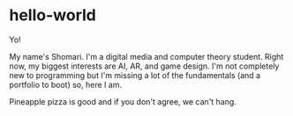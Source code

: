 # hello-world

Yo!

My name's Shomari. I'm a digital media and computer theory student. Right now, my biggest interests are AI, AR, and game design. I'm not completely new to programming but I'm missing a lot of the fundamentals (and a portfolio to boot) so, here I am.

Pineapple pizza is good and if you don't agree, we can't hang.
